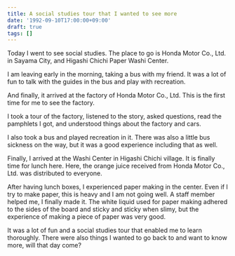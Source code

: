```yaml
---
title: A social studies tour that I wanted to see more
date: '1992-09-10T17:00:00+09:00'
draft: true
tags: []
---
```


Today I went to see social studies. The place to go is Honda Motor Co., Ltd. in Sayama City, and Higashi Chichi Paper Washi Center.

I am leaving early in the morning, taking a bus with my friend. It was a lot of fun to talk with the guides in the bus and play with recreation.

And finally, it arrived at the factory of Honda Motor Co., Ltd. This is the first time for me to see the factory.

I took a tour of the factory, listened to the story, asked questions, read the pamphlets I got, and understood things about the factory and cars.

I also took a bus and played recreation in it. There was also a little bus sickness on the way, but it was a good experience including that as well.

Finally, I arrived at the Washi Center in Higashi Chichi village. It is finally time for lunch here. Here, the orange juice received from Honda Motor Co., Ltd. was distributed to everyone.

After having lunch boxes, I experienced paper making in the center. Even if I try to make paper, this is heavy and I am not going well. A staff member helped me, I finally made it. The white liquid used for paper making adhered to the sides of the board and sticky and sticky when slimy, but the experience of making a piece of paper was very good.

It was a lot of fun and a social studies tour that enabled me to learn thoroughly. There were also things I wanted to go back to and want to know more, will that day come?
